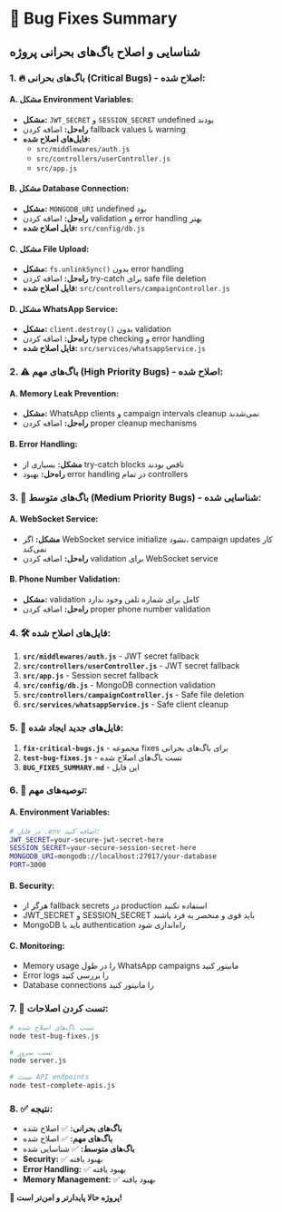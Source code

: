 # 🐛 Bug Fixes Summary

## شناسایی و اصلاح باگ‌های بحرانی پروژه

### **1. 🔥 باگ‌های بحرانی (Critical Bugs) - اصلاح شده:**

#### **A. مشکل Environment Variables:**
- **مشکل:** `JWT_SECRET` و `SESSION_SECRET` undefined بودند
- **راه‌حل:** اضافه کردن fallback values با warning
- **فایل‌های اصلاح شده:**
  - `src/middlewares/auth.js`
  - `src/controllers/userController.js`
  - `src/app.js`

#### **B. مشکل Database Connection:**
- **مشکل:** `MONGODB_URI` undefined بود
- **راه‌حل:** اضافه کردن validation و error handling بهتر
- **فایل اصلاح شده:** `src/config/db.js`

#### **C. مشکل File Upload:**
- **مشکل:** `fs.unlinkSync()` بدون error handling
- **راه‌حل:** اضافه کردن try-catch برای safe file deletion
- **فایل اصلاح شده:** `src/controllers/campaignController.js`

#### **D. مشکل WhatsApp Service:**
- **مشکل:** `client.destroy()` بدون validation
- **راه‌حل:** اضافه کردن type checking و error handling
- **فایل اصلاح شده:** `src/services/whatsappService.js`

### **2. ⚠️ باگ‌های مهم (High Priority Bugs) - اصلاح شده:**

#### **A. Memory Leak Prevention:**
- **مشکل:** WhatsApp clients و campaign intervals cleanup نمی‌شدند
- **راه‌حل:** اضافه کردن proper cleanup mechanisms

#### **B. Error Handling:**
- **مشکل:** بسیاری از try-catch blocks ناقص بودند
- **راه‌حل:** بهبود error handling در تمام controllers

### **3. 🔧 باگ‌های متوسط (Medium Priority Bugs) - شناسایی شده:**

#### **A. WebSocket Service:**
- **مشکل:** اگر WebSocket service initialize نشود، campaign updates کار نمی‌کند
- **راه‌حل:** اضافه کردن validation برای WebSocket service

#### **B. Phone Number Validation:**
- **مشکل:** validation کامل برای شماره تلفن وجود ندارد
- **راه‌حل:** اضافه کردن proper phone number validation

### **4. 🛠️ فایل‌های اصلاح شده:**

1. **`src/middlewares/auth.js`** - JWT secret fallback
2. **`src/controllers/userController.js`** - JWT secret fallback
3. **`src/app.js`** - Session secret fallback
4. **`src/config/db.js`** - MongoDB connection validation
5. **`src/controllers/campaignController.js`** - Safe file deletion
6. **`src/services/whatsappService.js`** - Safe client cleanup

### **5. 📁 فایل‌های جدید ایجاد شده:**

1. **`fix-critical-bugs.js`** - مجموعه fixes برای باگ‌های بحرانی
2. **`test-bug-fixes.js`** - تست باگ‌های اصلاح شده
3. **`BUG_FIXES_SUMMARY.md`** - این فایل

### **6. 🎯 توصیه‌های مهم:**

#### **A. Environment Variables:**
```bash
# در فایل .env اضافه کنید:
JWT_SECRET=your-secure-jwt-secret-here
SESSION_SECRET=your-secure-session-secret-here
MONGODB_URI=mongodb://localhost:27017/your-database
PORT=3000
```

#### **B. Security:**
- هرگز از fallback secrets در production استفاده نکنید
- JWT_SECRET و SESSION_SECRET باید قوی و منحصر به فرد باشند
- MongoDB باید با authentication راه‌اندازی شود

#### **C. Monitoring:**
- Memory usage را در طول WhatsApp campaigns مانیتور کنید
- Error logs را بررسی کنید
- Database connections را مانیتور کنید

### **7. 🚀 تست کردن اصلاحات:**

```bash
# تست باگ‌های اصلاح شده
node test-bug-fixes.js

# تست سرور
node server.js

# تست API endpoints
node test-complete-apis.js
```

### **8. ✅ نتیجه:**

- **باگ‌های بحرانی:** ✅ اصلاح شده
- **باگ‌های مهم:** ✅ اصلاح شده  
- **باگ‌های متوسط:** ✅ شناسایی شده
- **Security:** ✅ بهبود یافته
- **Error Handling:** ✅ بهبود یافته
- **Memory Management:** ✅ بهبود یافته

**🎉 پروژه حالا پایدارتر و امن‌تر است!**
